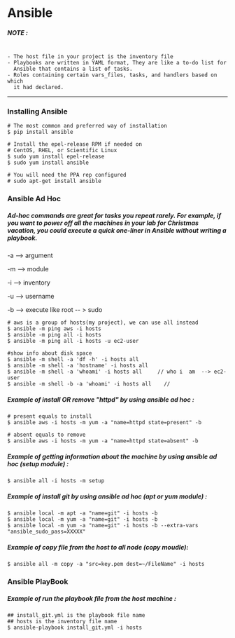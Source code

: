 # Ansible

##### NOTE :
#
    - The host file in your project is the inventory file
    - Playbooks are written in YAML format, They are like a to-do list for 
      Ansible that contains a list of tasks.
    - Roles containing certain vars_files, tasks, and handlers based on which 
      it had declared. 
--------------------------------------------------------
### Installing Ansible

    # The most common and preferred way of installation
    $ pip install ansible

    # Install the epel-release RPM if needed on
    # CentOS, RHEL, or Scientific Linux
    $ sudo yum install epel-release
    $ sudo yum install ansible
    
    # You will need the PPA rep configured
    # sudo apt-get install ansible


### Ansible Ad Hoc
##### Ad-hoc commands are great for tasks you repeat rarely. For example, if you want to power off all the machines in your lab for Christmas vacation, you could execute a quick one-liner in Ansible without writing a playbook.

-a --> argument 

-m  --> module

-i --> inventory

-u --> username 

-b --> execute like root -- > sudo

    # aws is a group of hosts(my project), we can use all instead
    $ ansible -m ping aws -i hosts
    $ ansible -m ping all -i hosts
    $ ansible -m ping all -i hosts -u ec2-user
    
    #show info about disk space
    $ ansible -m shell -a 'df -h' -i hosts all    
    $ ansible -m shell -a 'hostname' -i hosts all     
    $ ansible -m shell -a 'whoami' -i hosts all     // who i  am  --> ec2-user
    $ ansible -m shell -b -a 'whoami' -i hosts all    // 

##### Example of install OR remove "httpd" by using ansible ad hoc :
    # present equals to install
    $ ansible aws -i hosts -m yum -a "name=httpd state=present" -b
    
    # absent equals to remove
    $ ansible aws -i hosts -m yum -a "name=httpd state=absent" -b

##### Example of getting information about the machine by using ansible ad hoc (setup module) :
    $ ansible all -i hosts -m setup
    
##### Example of install git by using ansible ad hoc (apt or yum module) :
    $ ansible local -m apt -a "name=git" -i hosts -b
    $ ansible local -m yum -a "name=git" -i hosts -b
    $ ansible local -m yum -a "name=git" -i hosts -b --extra-vars "ansible_sudo_pass=XXXXX"

##### Example of copy file from the host to all node (copy moudle):
    $ ansible all -m copy -a "src=key.pem dest=~/FileName" -i hosts 
    

### Ansible PlayBook
##### Example of run the playbook file from the host machine :
    ## install_git.yml is the playbook file name
    ## hosts is the inventory file name
    $ ansible-playbook install_git.yml -i hosts
